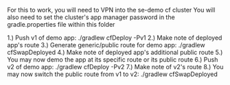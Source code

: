 For this to work, you will need to VPN into the se-demo cf cluster
You will also need to set the cluster's app manager password in the gradle.properties file within this folder

1.) Push v1 of demo app: ./gradlew cfDeploy -Pv1
2.) Make note of deployed app's route
3.) Generate generic/public route for demo app: ./gradlew cfSwapDeployed
4.) Make note of deployed app's additional public route
5.) You may now demo the app at its specific route or its public route
6.) Push v2 of demo app: ./gradlew cfDeploy -Pv2
7.) Make note of v2's route
8.) You may now switch the public route from v1 to v2: ./gradlew cfSwapDeployed